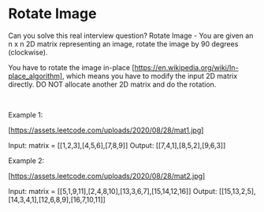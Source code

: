# Rotate Image

Can you solve this real interview question? Rotate Image - You are given an n x n 2D matrix representing an image, rotate the image by 90 degrees (clockwise).

You have to rotate the image in-place [https://en.wikipedia.org/wiki/In-place_algorithm], which means you have to modify the input 2D matrix directly. DO NOT allocate another 2D matrix and do the rotation.

 

Example 1:

[https://assets.leetcode.com/uploads/2020/08/28/mat1.jpg]


Input: matrix = [[1,2,3],[4,5,6],[7,8,9]]
Output: [[7,4,1],[8,5,2],[9,6,3]]


Example 2:

[https://assets.leetcode.com/uploads/2020/08/28/mat2.jpg]


Input: matrix = [[5,1,9,11],[2,4,8,10],[13,3,6,7],[15,14,12,16]]
Output: [[15,13,2,5],[14,3,4,1],[12,6,8,9],[16,7,10,11]]